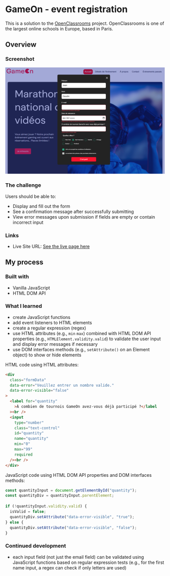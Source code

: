 # GameOn - event registration

This is a solution to the [OpenClassrooms](https://openclassrooms.com/) project. OpenClassrooms is one of the largest online schools in Europe, based in Paris.

## Overview

### Screenshot

![](/images/screenshot.png)

### The challenge

Users should be able to:

- Display and fill out the form
- See a confirmation message after successfully submitting
- View error messages upon submission if fields are empty or contain incorrect input

### Links

- Live Site URL: [See the live page here](https://kasia307584.github.io/game_on-event-registration-form/)

## My process

### Built with

- Vanilla JavaScript
- HTML DOM API

### What I learned

- create JavaScript functions
- add event listeners to HTML elements
- create a regular expression (regex)
- use HTML attributes (e.g., `min` `max`) combined with HTML DOM API properties (e.g., `HTMLElement.validity.valid`) to validate the user input and display error messages if necessary
- use DOM interfaces methods (e.g., `setAttribute()` on an Element object) to show or hide elements

HTML code using HTML attributes:

```html
<div
  class="formData"
  data-error="Veuillez entrer un nombre valide."
  data-error-visible="false"
>
  <label for="quantity"
    >À combien de tournois GameOn avez-vous déjà participé ?</label
  ><br />
  <input
    type="number"
    class="text-control"
    id="quantity"
    name="quantity"
    min="0"
    max="99"
    required
  /><br />
</div>
```

JavaScript code using HTML DOM API properties and DOM interfaces methods:

```js
const quantityInput = document.getElementById("quantity");
const quantityDiv = quantityInput.parentElement;

if (!quantityInput.validity.valid) {
  isValid = false;
  quantityDiv.setAttribute("data-error-visible", "true");
} else {
  quantityDiv.setAttribute("data-error-visible", "false");
}
```

### Continued development

- each input field (not just the email field) can be validated using JavaScript functions based on regular expression tests (e.g., for the first name input, a regex can check if only letters are used)
